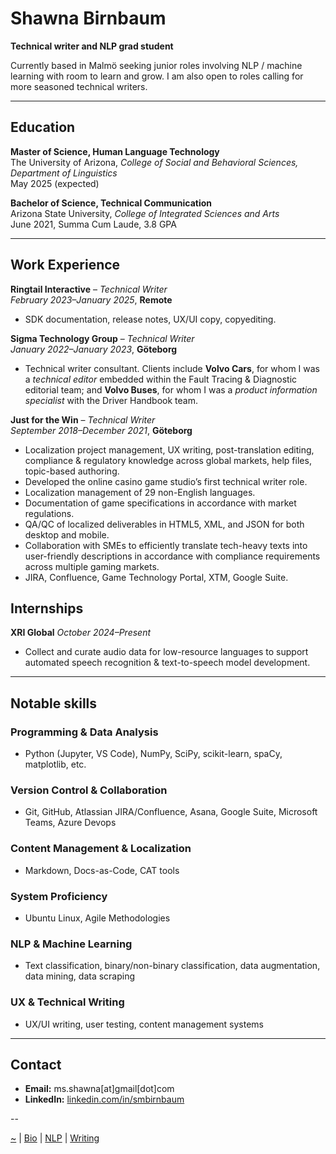 # Shawna Birnbaum

**Technical writer and NLP grad student**

Currently based in Malmö seeking junior roles involving NLP / machine learning with room to learn and grow. I am also open to roles calling for more seasoned technical writers.

---

## Education

**Master of Science, Human Language Technology**
<br>The University of Arizona, *College of Social and Behavioral Sciences, Department of Linguistics*
<br>May 2025 (expected)</br>

**Bachelor of Science, Technical Communication**  
Arizona State University, *College of Integrated Sciences and Arts* 
<br>June 2021, Summa Cum Laude, 3.8 GPA

---

## **Work Experience**

**Ringtail Interactive** – *Technical Writer*  
*February 2023–January 2025*, **Remote**  
- SDK documentation, release notes, UX/UI copy, copyediting.

**Sigma Technology Group** – *Technical Writer*  
*January 2022–January 2023*, **Göteborg**  
 - Technical writer consultant. Clients include **Volvo Cars**, for whom I was a *technical editor* embedded within the Fault Tracing & Diagnostic editorial team; and **Volvo Buses**, for whom I was a *product information specialist* with the Driver Handbook team.

**Just for the Win** – *Technical Writer*  
*September 2018–December 2021*, **Göteborg**  
- Localization project management, UX writing, post-translation editing, compliance & regulatory knowledge across global markets, help files, topic-based authoring.
- Developed the online casino game studio’s first technical writer role.  
- Localization management of 29 non-English languages.
- Documentation of game specifications in accordance with market regulations.
- QA/QC of localized deliverables in HTML5, XML, and JSON for both desktop and mobile.
- Collaboration with SMEs to efficiently translate tech-heavy texts into user-friendly descriptions in accordance with compliance requirements across multiple gaming markets.
- JIRA, Confluence, Game Technology Portal, XTM, Google Suite.

## Internships

**XRI Global**
*October 2024–Present*
- Collect and curate audio data for low-resource languages to support automated speech recognition & text-to-speech model development.

---

## **Notable skills**

### **Programming & Data Analysis**
- Python (Jupyter, VS Code), NumPy, SciPy, scikit-learn, spaCy, matplotlib, etc.

### **Version Control & Collaboration**
- Git, GitHub, Atlassian JIRA/Confluence, Asana, Google Suite, Microsoft Teams, Azure Devops

### **Content Management & Localization**
- Markdown, Docs-as-Code, CAT tools

### **System Proficiency**
- Ubuntu Linux, Agile Methodologies

### **NLP & Machine Learning**
- Text classification, binary/non-binary classification, data augmentation, data mining, data scraping

### **UX & Technical Writing**
- UX/UI writing, user testing, content management systems

---

## **Contact**
- **Email:** ms.shawna[at]gmail[dot]com
- **LinkedIn:** [linkedin.com/in/smbirnbaum](http://linkedin.com/in/smbirnbaum)

--

[~](https://smbirnbaum.github.io/work) | [Bio](/work/bio/) | [NLP](/work/nlp/) | [Writing](/work/writing/)